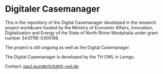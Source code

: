 # Digitaler Casemanager

This is the repository of the Digital Casemanager developed in the research project work&care funded by the Ministry of Economic Affairs, Innovation, Digitalization and Energy of the State of North Rhine-Westphalia under grant number 34.EFRE-0300198.

The project is still ongoing as well as the Digital Casemanager.

The Digital Casemanager is developed by the TH OWL in Lemgo.

Contact: paul.wunderlich@th-owl.de

